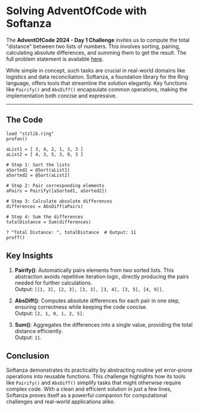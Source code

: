 # Solving AdventOfCode with Softanza  

The **AdventOfCode 2024 - Day 1 Challenge** invites us to compute the total "distance" between two lists of numbers. This involves sorting, pairing, calculating absolute differences, and summing them to get the result. The full problem statement is available [here](https://adventofcode.com/2024/day/1).  

While simple in concept, such tasks are crucial in real-world domains like logistics and data reconciliation. Softanza, a foundation library for the Ring language, offers tools that streamline the solution elegantly. Key functions like `Pairify()` and `AbsDiff()` encapsulate common operations, making the implementation both concise and expressive.  

---

## The Code  

```ring
load "stzlib.ring"
profon()

aList1 = [ 3, 4, 2, 1, 3, 3 ]
aList2 = [ 4, 3, 5, 3, 9, 3 ]

# Step 1: Sort the lists
aSorted1 = @Sort(aList1)
aSorted2 = @Sort(aList2)

# Step 2: Pair corresponding elements
aPairs = Pairify([aSorted1, aSorted2])

# Step 3: Calculate absolute differences
differences = AbsDiff(aPairs)

# Step 4: Sum the differences
totalDistance = Sum(differences)

? "Total Distance: ", totalDistance  # Output: 11
proff()
```


## Key Insights  

1. **Pairify()**: Automatically pairs elements from two sorted lists. This abstraction avoids repetitive iteration logic, directly producing the pairs needed for further calculations.  
   Output: `[[1, 3], [2, 3], [3, 3], [3, 4], [3, 5], [4, 9]]`.  

2. **AbsDiff()**: Computes absolute differences for each pair in one step, ensuring correctness while keeping the code concise.  
   Output: `[2, 1, 0, 1, 2, 5]`.  

3. **Sum()**: Aggregates the differences into a single value, providing the total distance efficiently.  
   Output: `11`.  


## Conclusion  

Softanza demonstrates its practicality by abstracting routine yet error-prone operations into reusable functions. This challenge highlights how its tools like `Pairify()` and `AbsDiff()` simplify tasks that might otherwise require complex code. With a clean and efficient solution in just a few lines, Softanza proves itself as a powerful companion for computational challenges and real-world applications alike.